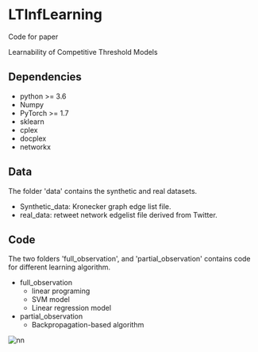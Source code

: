 # LTInfLearning

Code for paper

Learnability of Competitive Threshold Models

## Dependencies
- python >= 3.6
- Numpy
- PyTorch >= 1.7
- sklearn
- cplex
- docplex
- networkx

## Data

The folder 'data' contains the synthetic and real datasets.
- Synthetic_data: Kronecker graph edge list file.
- real_data: retweet network edgelist file derived from Twitter.

## Code
The two folders 'full_observation', and 'partial_observation' contains code for different learning algorithm.
- full_observation
  - linear programing
  - SVM model
  - Linear regression model
- partial_observation
  - Backpropagation-based algorithm

![nn](https://user-images.githubusercontent.com/48974973/143944274-e455e3b0-53c2-4cee-840f-70bd35637aa1.png)

